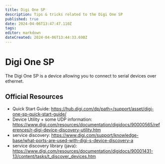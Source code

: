 ```yaml
---
title: Digi One SP
description: Tips & tricks related to the Digi One SP
published: true
date: 2024-04-06T13:47:47.110Z
tags: 
editor: markdown
dateCreated: 2024-04-06T13:44:33.698Z
---
```


# Digi One SP
The Digi One SP is a device allowing you to connect to serial devices over ethernet.

## Official Resources
- Quick Start Guide: https://hub.digi.com/dp/path=/support/asset/digi-one-sp-quick-start-guide/
- Device Utility + some UDP information: https://www.digi.com/resources/documentation/digidocs/90000565/references/r-digi-device-discovery-utility.htm
- service discovery: https://www.digi.com/support/knowledge-base/what-ports-are-used-with-digi-s-device-discovery-a
- service discovery library (java): https://www.digi.com/resources/documentation/digidocs/90001431-13/content/tasks/t_discover_devices.htm